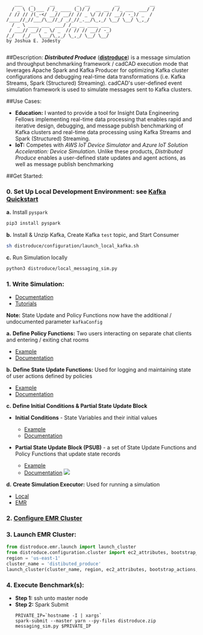 ```
   ___   _      __        _  __         __           __
  / _ \ (_)___ / /_ ____ (_)/ /  __ __ / /_ ___  ___/ /
 / // // /(_-</ __// __// // _ \/ // // __// -_)/ _  / 
/____//_//___/\__//_/ _/_//_.__/\_,_/ \__/ \__/ \_,_/  
  / _ \ ____ ___  ___/ /__ __ ____ ___                 
 / ___// __// _ \/ _  // // // __// -_)                
/_/   /_/   \___/\_,_/ \_,_/ \__/ \__/                 
by Joshua E. Jodesty                                                       
                                       
```

##Description:
***Distributed Produce*** (**[distroduce](distroduce)**) is a message simulation and throughput benchmarking framework / 
cadCAD execution mode that leverages Apache Spark and Kafka Producer for optimizing Kafka cluster configurations and 
debugging real-time data transformations (i.e. Kafka Streams, Spark (Structured) Streaming). cadCAD's user-defined event 
simulation framework is used to simulate messages sent to Kafka clusters.

##Use Cases:
* **Education:** I wanted to provide a tool for Insight Data Engineering Fellows implementing real-time data processing 
that enables rapid and iterative design, debugging, and message publish benchmarking of Kafka clusters and real-time 
data processing using Kafka Streams and Spark (Structured) Streaming.
* **IoT:** Competes with *AWS IoT Device Simulator* and *Azure IoT Solution Acceleration: Device Simulation*. Unlike 
these products, *Distributed Produce* enables a user-defined state updates and agent actions, as well as message publish 
benchmarking

##Get Started:

### 0. Set Up Local Development Environment: see [Kafka Quickstart](https://kafka.apache.org/quickstart)
**a.** Install `pyspark`
```bash
pip3 install pyspark
``` 
**b.** Install & Unzip Kafka, Create Kafka `test` topic, and Start Consumer
```bash
sh distroduce/configuration/launch_local_kafka.sh
```
**c.** Run Simulation locally
```bash
python3 distroduce/local_messaging_sim.py
```

### 1. Write Simulation: 
* [Documentation](https://github.com/BlockScience/cadCAD/tree/master/documentation)
* [Tutorials](https://github.com/BlockScience/cadCAD/tree/master/tutorials)

**Note:** State Update and Policy Functions now have the additional / undocumented parameter `kafkaConfig`

**a.** **Define Policy Functions:** Two users interacting on separate chat clients and entering / exiting chat rooms 
* [Example](distroduce/action_policies.py)
* [Documentation](https://github.com/BlockScience/cadCAD/tree/master/documentation#Policy-Functions)

**b.** **Define State Update Functions:** Used for logging and maintaining state of user actions defined by policies
* [Example](distroduce/state_updates.py)
* [Documentation](https://github.com/BlockScience/cadCAD/tree/master/documentation#state-update-functions)

**c.** **Define Initial Conditions & Partial State Update Block**
* **Initial Conditions** - State Variables and their initial values
    * [Example](distroduce/messaging_sim.py)
    * [Documentation](https://github.com/BlockScience/cadCAD/tree/master/documentation#State-Variables)

* **Partial State Update Block (PSUB)** - a set of State Update Functions and Policy Functions that update state records
    * [Example](distroduce/simulation.py)
    * [Documentation](https://github.com/BlockScience/cadCAD/tree/master/documentation#Partial-State-Update-Blocks)
    ![](https://i.imgur.com/9rlX9TG.png)

**d.** **Create Simulation Executor:** Used for running a simulation
* [Local](distroduce/local_messaging_sim.py)
* [EMR](distroduce/messaging_sim.py)

### 2. [Configure EMR Cluster](distroduce/configuration/cluster.py)

### 3. Launch EMR Cluster:
```python
from distroduce.emr.launch import launch_cluster
from distroduce.configuration.cluster import ec2_attributes, bootstrap_actions, instance_groups, configurations
region = 'us-east-1'
cluster_name = 'distibuted_produce'
launch_cluster(cluster_name, region, ec2_attributes, bootstrap_actions, instance_groups, configurations)
```

### 4. Execute Benchmark(s):
* **Step 1:** ssh unto master node
* **Step 2:** Spark Submit
    ```
    PRIVATE_IP=`hostname -I | xargs`
    spark-submit --master yarn --py-files distroduce.zip messaging_sim.py $PRIVATE_IP
    ```
